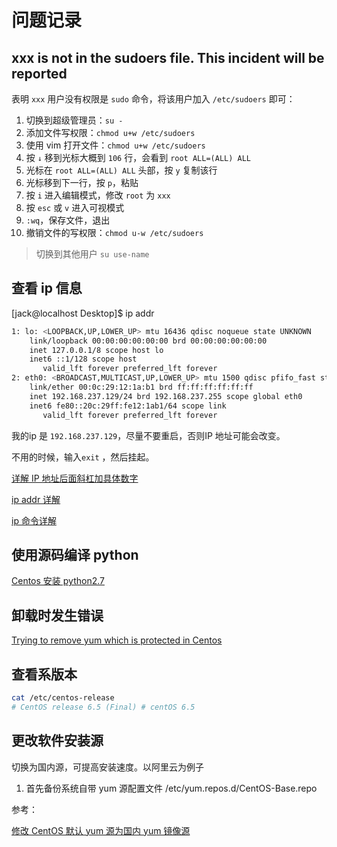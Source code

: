 # 问题记录

## xxx is not in the sudoers file. This incident will be reported

表明 `xxx` 用户没有权限是 `sudo` 命令，将该用户加入 `/etc/sudoers` 即可：

1. 切换到超级管理员：`su -`
2. 添加文件写权限：`chmod u+w /etc/sudoers`
3. 使用 vim 打开文件：`chmod u+w /etc/sudoers`
  1. 按 `↓` 移到光标大概到 `106` 行，会看到 `root ALL=(ALL) ALL`
  2. 光标在 `root ALL=(ALL) ALL` 头部，按 `y` 复制该行
  3. 光标移到下一行，按 `p`，粘贴
  4. 按 `i` 进入编辑模式，修改 `root` 为 `xxx`
  5. 按 `esc` 或 `v` 进入可视模式
  6. `:wq`，保存文件，退出
4. 撤销文件的写权限：`chmod u-w /etc/sudoers`


> 切换到其他用户 `su use-name`

## 查看 ip 信息

[jack@localhost Desktop]$ ip addr

```bash
1: lo: <LOOPBACK,UP,LOWER_UP> mtu 16436 qdisc noqueue state UNKNOWN 
    link/loopback 00:00:00:00:00:00 brd 00:00:00:00:00:00
    inet 127.0.0.1/8 scope host lo
    inet6 ::1/128 scope host 
       valid_lft forever preferred_lft forever
2: eth0: <BROADCAST,MULTICAST,UP,LOWER_UP> mtu 1500 qdisc pfifo_fast state UP qlen 1000
    link/ether 00:0c:29:12:1a:b1 brd ff:ff:ff:ff:ff:ff
    inet 192.168.237.129/24 brd 192.168.237.255 scope global eth0
    inet6 fe80::20c:29ff:fe12:1ab1/64 scope link 
       valid_lft forever preferred_lft forever
```

我的ip 是 `192.168.237.129`，尽量不要重启，否则IP 地址可能会改变。

不用的时候，输入`exit` ，然后挂起。

[详解 IP 地址后面斜杠加具体数字](https://blog.csdn.net/hzhsan/article/details/44100215)

[ip addr 详解](https://www.cnblogs.com/wqbin/p/11065587.html)

[ip 命令详解](https://www.jianshu.com/p/7466862382c4)


## 使用源码编译 python 

[Centos 安装 python2.7](https://my.oschina.net/qcwd/blog/3076324)


## 卸载时发生错误

[Trying to remove yum which is protected in Centos](https://stackoverflow.com/questions/15799047/trying-to-remove-yum-which-is-protected-in-centos/43921500)

## 查看系版本

```bash
cat /etc/centos-release
# CentOS release 6.5 (Final) # centOS 6.5
```

## 更改软件安装源

切换为国内源，可提高安装速度。以阿里云为例子

1. 首先备份系统自带 yum 源配置文件 /etc/yum.repos.d/CentOS-Base.repo


参考：

[修改 CentOS 默认 yum 源为国内 yum 镜像源](https://blog.csdn.net/inslow/article/details/54177191)
